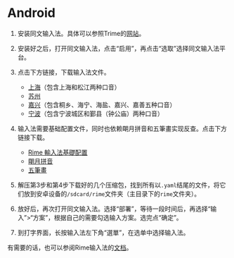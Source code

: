 # Android

1. 安装同文输入法。具体可以参照Trime的[网站](https://github.com/osfans/trime#同文安卓輸入法平臺trime-rime-ime-for-android)。

2. 安装好之后，打开同文输入法，点击“启用”，再点击“选取”选择同文输入法平台。

3. 点击下方链接，下载输入法文件。

    - [上海](https://codeload.github.com/NGLI/rime-wugniu_zaonhe/zip/master)（包含上海和松江两种口音）
    - [苏州](https://codeload.github.com/NGLI/rime-wugniu_soutseu/zip/master)
    - [嘉兴](https://codeload.github.com/NGLI/rime-wugniu_kashin/zip/master)（包含桐乡、海宁、海盐、嘉兴、嘉善五种口音）
    - [宁波](https://codeload.github.com/NGLI/rime-wugniu_gninpou/zip/master)（包含宁波城区和鄞县（钟公庙）两种口音）

4. 输入法需要基础配置文件，同时也依赖朙月拼音和五筆畫实现反查。点击下方链接下载。

    - [Rime 輸入法基礎配置](https://codeload.github.com/rime/rime-prelude/zip/master)
    - [朙月拼音](https://codeload.github.com/rime/rime-luna-pinyin/zip/master)
    - [五筆畫](https://codeload.github.com/rime/rime-stroke/zip/master)

5. 解压第3步和第4步下载好的几个压缩包，找到所有以`.yaml`结尾的文件，将它们放到安卓设备的`/sdcard/rime`文件夹（主目录下的`rime`文件夹）。

6. 放好后，再次打开同文输入法。选择“部署”，等待一段时间后，再选择“输入”>“方案”，根据自己的需要勾选输入方案。选完点“确定”。

7. 到打字界面，长按输入法左下角“選單”，在选单中选择输入法。

有需要的话，也可以参阅Rime输入法的[文档](https://rime.im/docs/)。
